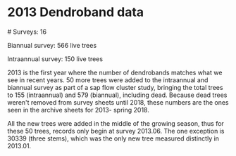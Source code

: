 # 2013 Dendroband data

\# Surveys: 16

Biannual survey: 566 live trees

Intraannual survey: 150 live trees

2013 is the first year where the number of dendrobands matches what we see in recent years. 50 more trees were added to the intraannual and biannual survey as part of a sap flow cluster study, bringing the total trees to 155 (intraannual) and 579 (biannual), including dead. Because dead trees weren't removed from survey sheets until 2018, these numbers are the ones seen in the archive sheets for 2013- spring 2018.

All the new trees were added in the middle of the growing season, thus for these 50 trees, records only begin at survey 2013.06. The one exception is 30339 (three stems), which was the only new tree measured distinctly in 2013.01.
